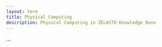 ```yaml
---
layout: term
title: Physical Computing
description: Physical Computing in ZELASTO Knowledge Base
---
```


...
